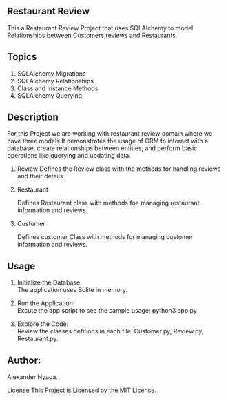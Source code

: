 ## Restaurant Review
 This a Restaurant Review Project that uses SQLAlchemy to model Relationships between Customers,reviews and Restaurants.

## Topics
1. SQLAlchemy Migrations
2. SQLAlchemy Relationships
3. Class and Instance Methods
4. SQLAlchemy Querying

## Description
 For this Project we are working with restaurant review domain where we have three models.It demonstrates the usage of ORM to interact with a database, create relationships between entities, and perform basic operations like querying and updating data. 

 1. Review 
    Defines the Review class with the methods for handling reviews and their details
 2. Restaurant
     <p>Defines Restaurant class with methods foe managing restaurant information and reviews.</p>

 2. Customer
     <p>Defines customer Class with methods for managing customer information and reviews.


## Usage

1. Initialize the Database: <br>
      The application uses Sqlite in memory.
 2. Run the Application: <Br>Excute the app script to see the sample usage:
      python3 app.py

3. Explore the Code: <Br>Review the classes defitions in each file. Customer.py, Review.py, Restaurant.py.

## Author:
  Alexander Nyaga.


License
This Project is Licensed by the MIT License.






